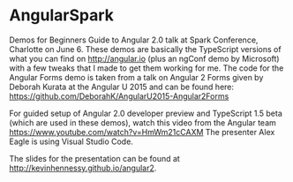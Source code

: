 # AngularSpark
Demos for Beginners Guide to Angular 2.0 talk at Spark Conference, Charlotte on June 6.  These demos are basically the TypeScript versions of what you can find on http://angular.io (plus an ngConf demo by Microsoft) with a few tweaks that I made to get them working for me. The code for the Angular Forms demo is taken from a talk on Angular 2 Forms given by Deborah Kurata at the Angular U 2015 and can be found here: https://github.com/DeborahK/AngularU2015-Angular2Forms

For guided setup of Angular 2.0 developer preview and TypeScript 1.5 beta (which are used in these demos), watch this video from the Angular team https://www.youtube.com/watch?v=HmWm21cCAXM  The presenter Alex Eagle is using Visual Studio Code.

The slides for the presentation can be found at http://kevinhennessy.github.io/angular2.
